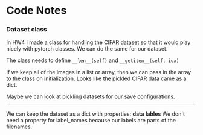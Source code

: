 # Code Notes

### Dataset class
In HW4 I made a class for handling the CIFAR dataset so that it would play nicely
with pytorch classes. We can do the same for our dataset.

The class needs to define `__len__(self)` and `__getitem__(self, idx)`

If we keep all of the images in a list or array, then we can pass in the array to the class
on initialization.
    Looks like the pickled CIFAR data came as a dict.

Maybe we can look at pickling datasets for our save configurations.

----

We can keep the dataset as a dict with properties:
    **data**
    **lables**
We don't need a property for label_names because our labels are parts of the filenames.


